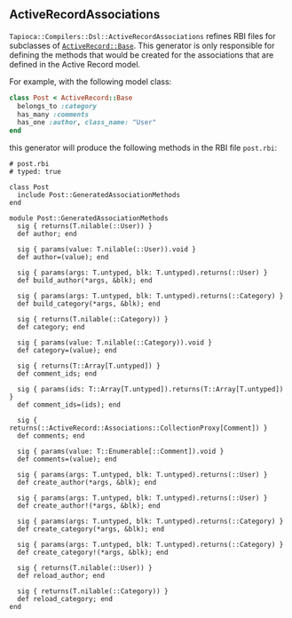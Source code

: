 ## ActiveRecordAssociations

`Tapioca::Compilers::Dsl::ActiveRecordAssociations` refines RBI files for subclasses of
[`ActiveRecord::Base`](https://api.rubyonrails.org/classes/ActiveRecord/Base.html).
This generator is only responsible for defining the methods that would be created for the associations that
are defined in the Active Record model.

For example, with the following model class:

~~~rb
class Post < ActiveRecord::Base
  belongs_to :category
  has_many :comments
  has_one :author, class_name: "User"
end
~~~

this generator will produce the following methods in the RBI file
`post.rbi`:

~~~rbi
# post.rbi
# typed: true

class Post
  include Post::GeneratedAssociationMethods
end

module Post::GeneratedAssociationMethods
  sig { returns(T.nilable(::User)) }
  def author; end

  sig { params(value: T.nilable(::User)).void }
  def author=(value); end

  sig { params(args: T.untyped, blk: T.untyped).returns(::User) }
  def build_author(*args, &blk); end

  sig { params(args: T.untyped, blk: T.untyped).returns(::Category) }
  def build_category(*args, &blk); end

  sig { returns(T.nilable(::Category)) }
  def category; end

  sig { params(value: T.nilable(::Category)).void }
  def category=(value); end

  sig { returns(T::Array[T.untyped]) }
  def comment_ids; end

  sig { params(ids: T::Array[T.untyped]).returns(T::Array[T.untyped]) }
  def comment_ids=(ids); end

  sig { returns(::ActiveRecord::Associations::CollectionProxy[Comment]) }
  def comments; end

  sig { params(value: T::Enumerable[::Comment]).void }
  def comments=(value); end

  sig { params(args: T.untyped, blk: T.untyped).returns(::User) }
  def create_author(*args, &blk); end

  sig { params(args: T.untyped, blk: T.untyped).returns(::User) }
  def create_author!(*args, &blk); end

  sig { params(args: T.untyped, blk: T.untyped).returns(::Category) }
  def create_category(*args, &blk); end

  sig { params(args: T.untyped, blk: T.untyped).returns(::Category) }
  def create_category!(*args, &blk); end

  sig { returns(T.nilable(::User)) }
  def reload_author; end

  sig { returns(T.nilable(::Category)) }
  def reload_category; end
end
~~~
